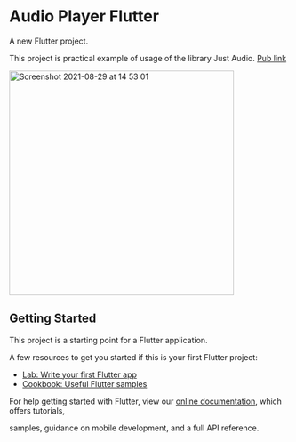 
# Audio Player Flutter

A new Flutter project.

This project is practical example of usage of the library Just Audio. [Pub link](https://pub.dev/packages/just_audio)

<img width="404" alt="Screenshot 2021-08-29 at 14 53 01" src="https://user-images.githubusercontent.com/6097526/131250997-95464e36-f56c-4200-b084-74d26f7b82f1.png">

## Getting Started

This project is a starting point for a Flutter application.

A few resources to get you started if this is your first Flutter project:

- [Lab: Write your first Flutter app](https://flutter.dev/docs/get-started/codelab)
- [Cookbook: Useful Flutter samples](https://flutter.dev/docs/cookbook)

For help getting started with Flutter, view our
[online documentation](https://flutter.dev/docs), which offers tutorials,

samples, guidance on mobile development, and a full API reference.
